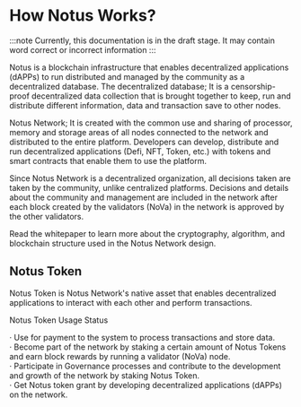 # How Notus Works?

:::note
Currently, this documentation is in the draft stage. It may contain word correct or incorrect information
:::

Notus is a blockchain infrastructure that enables decentralized applications (dAPPs) to run distributed and managed by the community as a decentralized database. The decentralized database; It is a censorship-proof decentralized data collection that is brought together to keep, run and distribute different information, data and transaction save to other nodes.

Notus Network; It is created with the common use and sharing of processor, memory and storage areas of all nodes connected to the network and distributed to the entire platform. Developers can develop, distribute and run decentralized applications (Defi, NFT, Token, etc.) with tokens and smart contracts that enable them to use the platform.

Since Notus Network is a decentralized organization, all decisions taken are taken by the community, unlike centralized platforms. Decisions and details about the community and management are included in the network after each block created by the validators (NoVa) in the network is approved by the other validators.

Read the whitepaper to learn more about the cryptography, algorithm, and blockchain structure used in the Notus Network design.

## Notus Token

Notus Token is Notus Network's native asset that enables decentralized applications to interact with each other and perform transactions.

Notus Token Usage Status

· Use for payment to the system to process transactions and store data. <br>
· Become part of the network by staking a certain amount of Notus Tokens and earn block rewards by running a validator (NoVa) node. <br>
· Participate in Governance processes and contribute to the development and growth of the network by staking Notus Token. <br>
· Get Notus token grant by developing decentralized applications (dAPPs) on the network. <br>
